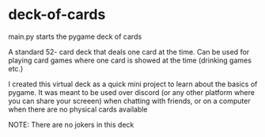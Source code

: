 # deck-of-cards
main.py starts the pygame deck of cards

A standard 52- card deck that deals one card at the time. Can be used for playing card games where one card is showed at the time (drinking games etc.)

I created this virtual deck as a quick mini project to learn about the basics of pygame. It was meant to be used over discord (or any other platform where you can share your screeen) when chatting with friends, or on a computer when there are no physical cards available

NOTE: There are no jokers in this deck